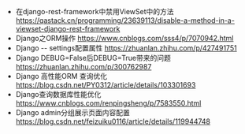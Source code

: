 * 在django-rest-framework中禁用ViewSet中的方法
https://qastack.cn/programming/23639113/disable-a-method-in-a-viewset-django-rest-framework
* Django之ORM操作
https://www.cnblogs.com/sss4/p/7070942.html
* Django -- settings配置属性
https://zhuanlan.zhihu.com/p/427491751
* Django DEBUG=False后DEBUG=True带来的问题
https://zhuanlan.zhihu.com/p/300762987
* Django 高性能ORM 查询优化
https://blog.csdn.net/PY0312/article/details/103301693
* Django查询数据库性能优化
https://www.cnblogs.com/renpingsheng/p/7583550.html
* Django admin分组展示页面内容配置
https://blog.csdn.net/feizuiku0116/article/details/119944748